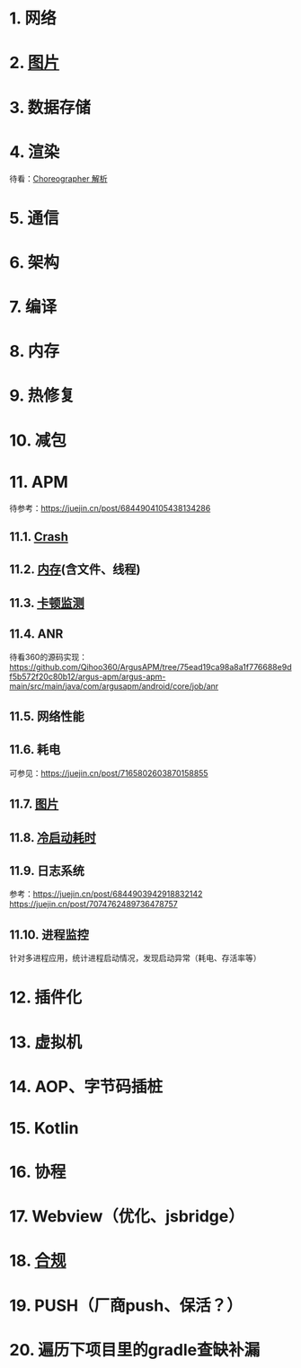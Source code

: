 # 1. 网络
# 2. [图片](picture/pic.md)
# 3. 数据存储
# 4. 渲染
待看：[Choreographer 解析](https://www.jianshu.com/p/dd32ec35db1d)
# 5. 通信
# 6. 架构
# 7. 编译
# 8. 内存
# 9. 热修复  
# 10. 减包
# 11. APM
待参考：https://juejin.cn/post/6844904105438134286

## 11.1. [Crash](apm/crash.md)
## 11.2. [内存](apm/memory.md)(含文件、线程)
## 11.3. [卡顿监测](apm/block.md)  
## 11.4. ANR
待看360的源码实现：https://github.com/Qihoo360/ArgusAPM/tree/75ead19ca98a8a1f776688e9df5b572f20c80b12/argus-apm/argus-apm-main/src/main/java/com/argusapm/android/core/job/anr
## 11.5. 网络性能  
## 11.6. 耗电
可参见：https://juejin.cn/post/7165802603870158855
## 11.7. [图片](picture/pic.md)
## 11.8. [冷启动耗时](apm/coldstart.md)
## 11.9. 日志系统  
参考：https://juejin.cn/post/6844903942918832142
https://juejin.cn/post/7074762489736478757
## 11.10. 进程监控  
针对多进程应用，统计进程启动情况，发现启动异常（耗电、存活率等）
# 12. 插件化  
# 13. 虚拟机  
# 14. AOP、字节码插桩
# 15. Kotlin  
# 16. 协程  
# 17. Webview（优化、jsbridge）
# 18. [合规](all/privacy.md)
# 19. PUSH（厂商push、保活？）
# 20. 遍历下项目里的gradle查缺补漏
